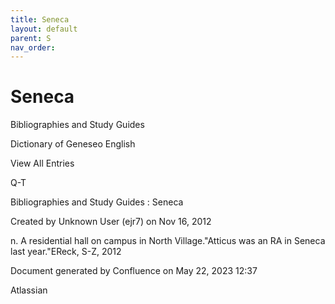 ```yaml
---
title: Seneca
layout: default
parent: S
nav_order:
---
```


# Seneca

Bibliographies and Study Guides

Dictionary of Geneseo English

View All Entries

Q-T

Bibliographies and Study Guides : Seneca

Created by  Unknown User (ejr7) on Nov 16, 2012

n. A residential hall on campus in North Village.&quot;Atticus was an RA in Seneca last year.&quot;EReck, S-Z, 2012

Document generated by Confluence on May 22, 2023 12:37

Atlassian
